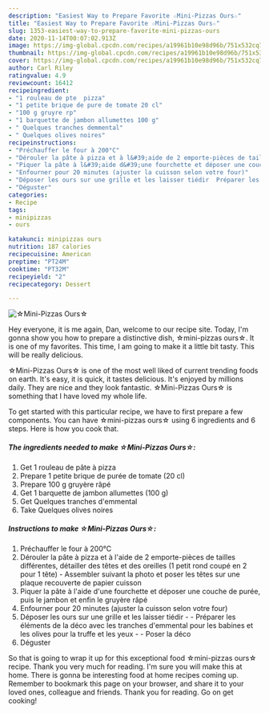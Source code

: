 ```yaml
---
description: "Easiest Way to Prepare Favorite ☆Mini-Pizzas Ours☆"
title: "Easiest Way to Prepare Favorite ☆Mini-Pizzas Ours☆"
slug: 1353-easiest-way-to-prepare-favorite-mini-pizzas-ours
date: 2020-11-14T00:07:02.913Z
image: https://img-global.cpcdn.com/recipes/a19961b10e98d96b/751x532cq70/☆mini-pizzas-ours☆-photo-principale-de-la-recette.jpg
thumbnail: https://img-global.cpcdn.com/recipes/a19961b10e98d96b/751x532cq70/☆mini-pizzas-ours☆-photo-principale-de-la-recette.jpg
cover: https://img-global.cpcdn.com/recipes/a19961b10e98d96b/751x532cq70/☆mini-pizzas-ours☆-photo-principale-de-la-recette.jpg
author: Carl Riley
ratingvalue: 4.9
reviewcount: 16412
recipeingredient:
- "1 rouleau de pte  pizza"
- "1 petite brique de pure de tomate 20 cl"
- "100 g gruyre rp"
- "1 barquette de jambon allumettes 100 g"
- " Quelques tranches demmental"
- " Quelques olives noires"
recipeinstructions:
- "Préchauffer le four à 200°C"
- "Dérouler la pâte à pizza et à l&#39;aide de 2 emporte-pièces de tailles différentes, détailler des têtes et des oreilles (1 petit rond coupé en 2 pour 1 tête) Assembler suivant la photo et poser les têtes sur une plaque recouverte de papier cuisson"
- "Piquer la pâte à l&#39;aide d&#39;une fourchette et déposer une couche de purée, puis le jambon et enfin le gruyère râpé"
- "Enfourner pour 20 minutes (ajuster la cuisson selon votre four)"
- "Déposer les ours sur une grille et les laisser tiédir  Préparer les éléments de la déco avec les tranches d&#39;emmental pour les babines et les olives pour la truffe et les yeux  Poser la déco"
- "Déguster"
categories:
- Recipe
tags:
- minipizzas
- ours

katakunci: minipizzas ours 
nutrition: 187 calories
recipecuisine: American
preptime: "PT24M"
cooktime: "PT32M"
recipeyield: "2"
recipecategory: Dessert

---
```



![☆Mini-Pizzas Ours☆](https://img-global.cpcdn.com/recipes/a19961b10e98d96b/751x532cq70/☆mini-pizzas-ours☆-photo-principale-de-la-recette.jpg)

Hey everyone, it is me again, Dan, welcome to our recipe site. Today, I'm gonna show you how to prepare a distinctive dish, ☆mini-pizzas ours☆. It is one of my favorites. This time, I am going to make it a little bit tasty. This will be really delicious.

☆Mini-Pizzas Ours☆ is one of the most well liked of current trending foods on earth. It's easy, it is quick, it tastes delicious. It's enjoyed by millions daily. They are nice and they look fantastic. ☆Mini-Pizzas Ours☆ is something that I have loved my whole life.




To get started with this particular recipe, we have to first prepare a few components. You can have ☆mini-pizzas ours☆ using 6 ingredients and 6 steps. Here is how you cook that.

<!--inarticleads1-->

##### The ingredients needed to make ☆Mini-Pizzas Ours☆:

1. Get 1 rouleau de pâte à pizza
1. Prepare 1 petite brique de purée de tomate (20 cl)
1. Prepare 100 g gruyère râpé
1. Get 1 barquette de jambon allumettes (100 g)
1. Get  Quelques tranches d&#39;emmental
1. Take  Quelques olives noires




<!--inarticleads2-->

##### Instructions to make ☆Mini-Pizzas Ours☆:

1. Préchauffer le four à 200°C
1. Dérouler la pâte à pizza et à l&#39;aide de 2 emporte-pièces de tailles différentes, détailler des têtes et des oreilles (1 petit rond coupé en 2 pour 1 tête) - Assembler suivant la photo et poser les têtes sur une plaque recouverte de papier cuisson
1. Piquer la pâte à l&#39;aide d&#39;une fourchette et déposer une couche de purée, puis le jambon et enfin le gruyère râpé
1. Enfourner pour 20 minutes (ajuster la cuisson selon votre four)
1. Déposer les ours sur une grille et les laisser tiédir -  - Préparer les éléments de la déco avec les tranches d&#39;emmental pour les babines et les olives pour la truffe et les yeux -  - Poser la déco
1. Déguster




So that is going to wrap it up for this exceptional food ☆mini-pizzas ours☆ recipe. Thank you very much for reading. I'm sure you will make this at home. There is gonna be interesting food at home recipes coming up. Remember to bookmark this page on your browser, and share it to your loved ones, colleague and friends. Thank you for reading. Go on get cooking!
